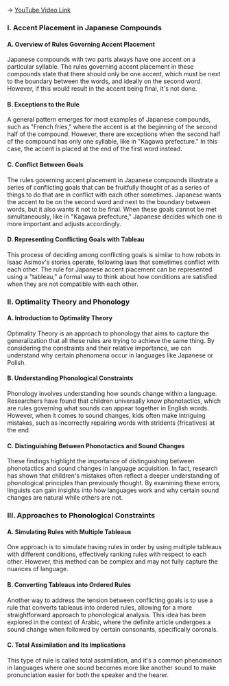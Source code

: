 -> [YouTube Video Link](https://www.youtube.com/watch?v=-Pg11JHzUTo&list=PLUl4u3cNGP63BZGNOqrF2qf_yxOjuG35j&index=7&pp=iAQB)

### I. Accent Placement in Japanese Compounds
#### A. Overview of Rules Governing Accent Placement

Japanese compounds with two parts always have one accent on a particular syllable. The rules governing accent placement in these compounds state that there should only be one accent, which must be next to the boundary between the words, and ideally on the second word. However, if this would result in the accent being final, it's not done.

#### B. Exceptions to the Rule

A general pattern emerges for most examples of Japanese compounds, such as "French fries," where the accent is at the beginning of the second half of the compound. However, there are exceptions when the second half of the compound has only one syllable, like in "Kagawa prefecture." In this case, the accent is placed at the end of the first word instead.

#### C. Conflict Between Goals

The rules governing accent placement in Japanese compounds illustrate a series of conflicting goals that can be fruitfully thought of as a series of things to do that are in conflict with each other sometimes. Japanese wants the accent to be on the second word and next to the boundary between words, but it also wants it not to be final. When these goals cannot be met simultaneously, like in "Kagawa prefecture," Japanese decides which one is more important and adjusts accordingly.

#### D. Representing Conflicting Goals with Tableau

This process of deciding among conflicting goals is similar to how robots in Isaac Asimov's stories operate, following laws that sometimes conflict with each other. The rule for Japanese accent placement can be represented using a "tableau," a formal way to think about how conditions are satisfied when they are not compatible with each other.

### II. Optimality Theory and Phonology
#### A. Introduction to Optimality Theory

Optimality Theory is an approach to phonology that aims to capture the generalization that all these rules are trying to achieve the same thing. By considering the constraints and their relative importance, we can understand why certain phenomena occur in languages like Japanese or Polish.

#### B. Understanding Phonological Constraints

Phonology involves understanding how sounds change within a language. Researchers have found that children universally know phonotactics, which are rules governing what sounds can appear together in English words. However, when it comes to sound changes, kids often make intriguing mistakes, such as incorrectly repairing words with stridents (fricatives) at the end.

#### C. Distinguishing Between Phonotactics and Sound Changes

These findings highlight the importance of distinguishing between phonotactics and sound changes in language acquisition. In fact, research has shown that children's mistakes often reflect a deeper understanding of phonological principles than previously thought. By examining these errors, linguists can gain insights into how languages work and why certain sound changes are natural while others are not.

### III. Approaches to Phonological Constraints
#### A. Simulating Rules with Multiple Tableaus

One approach is to simulate having rules in order by using multiple tableaus with different conditions, effectively ranking rules with respect to each other. However, this method can be complex and may not fully capture the nuances of language.

#### B. Converting Tableaus into Ordered Rules

Another way to address the tension between conflicting goals is to use a rule that converts tableaus into ordered rules, allowing for a more straightforward approach to phonological analysis. This idea has been explored in the context of Arabic, where the definite article undergoes a sound change when followed by certain consonants, specifically coronals.

#### C. Total Assimilation and Its Implications

This type of rule is called total assimilation, and it's a common phenomenon in languages where one sound becomes more like another sound to make pronunciation easier for both the speaker and the hearer.